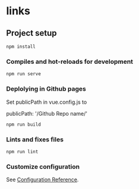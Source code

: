 # links

## Project setup
```
npm install
```

### Compiles and hot-reloads for development
```
npm run serve
```

### Deplolying in Github pages

Set publicPath in vue.config.js to

publicPath: '/Github Repo name/'

```
npm run build
```

### Lints and fixes files
```
npm run lint
```

### Customize configuration
See [Configuration Reference](https://cli.vuejs.org/config/).
